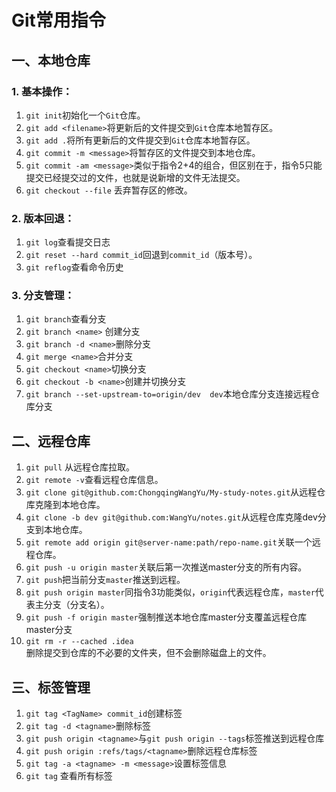 # Git常用指令

## 一、本地仓库

### 1. 基本操作：

1. `git init`初始化一个`Git`仓库。
2. `git add <filename>`将更新后的文件提交到`Git`仓库本地暂存区。
3. `git add .`将所有更新后的文件提交到`Git`仓库本地暂存区。
4. `git commit -m <message>`将暂存区的文件提交到本地仓库。
5. `git commit -am <message>`类似于指令2+4的组合，但区别在于，指令5只能提交已经提交过的文件，也就是说新增的文件无法提交。
6. `git checkout --file` 丢弃暂存区的修改。

### 2. 版本回退：

1. `git log`查看提交日志
2. `git reset --hard commit_id`回退到`commit_id`（版本号）。
3. `git reflog`查看命令历史

### 3. 分支管理：

1. `git branch`查看分支
2. `git branch <name>` 创建分支
3. `git branch -d <name>`删除分支
4. `git merge <name>`合并分支
5. `git checkout <name>`切换分支
6. `git checkout -b <name>`创建并切换分支
7. `git branch --set-upstream-to=origin/dev  dev`本地仓库分支连接远程仓库分支

## 二、远程仓库

1. `git pull` 从远程仓库拉取。
2. `git remote -v`查看远程仓库信息。
3. `git clone git@github.com:ChongqingWangYu/My-study-notes.git`从远程仓库克隆到本地仓库。
4. `git clone -b dev git@github.com:WangYu/notes.git`从远程仓库克隆dev分支到本地仓库。
5. `git remote add origin git@server-name:path/repo-name.git`关联一个远程仓库。
6. `git push -u origin master`关联后第一次推送master分支的所有内容。
7. `git push`把当前分支`master`推送到远程。
8. `git push origin master`同指令3功能类似，`origin`代表远程仓库，`master`代表主分支（分支名）。
9. ``git push -f origin master``强制推送本地仓库master分支覆盖远程仓库master分支
10. `git rm -r --cached .idea                                                       `删除提交到仓库的不必要的文件夹，但不会删除磁盘上的文件。

## 三、标签管理

1. `git tag <TagName> commit_id`创建标签
2. `git tag -d <tagname>`删除标签
3. `git push origin <tagname>`与`git push origin --tags`标签推送到远程仓库
4. `git push origin :refs/tags/<tagname>`删除远程仓库标签
5. `git tag -a <tagname> -m <message>`设置标签信息
6. `git tag` 查看所有标签
